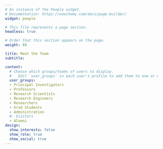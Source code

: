 ```yaml
---
# An instance of the People widget.
# Documentation: https://wowchemy.com/docs/page-builder/
widget: people

# This file represents a page section.
headless: true

# Order that this section appears on the page.
weight: 68

title: Meet the Team
subtitle:

content:
  # Choose which groups/teams of users to display.
  #   Edit `user_groups` in each user's profile to add them to one or more of these groups.
  user_groups:
  - Principal Investigators
  - Professors
  - Research Scientists
  - Research Engineers
  - Researchers
  - Grad Students
  - Administration
  #- Visitors
  - Alumni
design:
  show_interests: false
  show_role: true
  show_social: true
---
```

